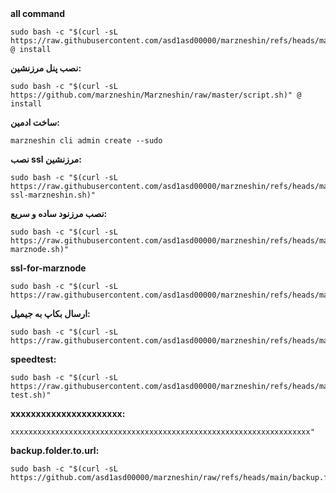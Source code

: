 <div>
<strong>all command</strong>
<pre><code>sudo bash -c "$(curl -sL https://raw.githubusercontent.com/asd1asd00000/marzneshin/refs/heads/main/maincommand.sh)" @ install</code></pre>
</div>



<div>
<strong>نصب پنل مرزنشین:</strong>
<pre><code>sudo bash -c "$(curl -sL https://github.com/marzneshin/Marzneshin/raw/master/script.sh)" @ install</code></pre>
</div>

<div>
<strong>ساخت ادمین:</strong>
<pre><code>marzneshin cli admin create --sudo</code></pre>
</div>
<div>
<strong>نصب ssl مرزنشین:</strong>
<pre><code>sudo bash -c "$(curl -sL https://raw.githubusercontent.com/asd1asd00000/marzneshin/refs/heads/main/nasbe-ssl-marzneshin.sh)"</code></pre>
</div>

<div>
<strong>نصب مرزنود ساده و سریع:</strong>
<pre><code>sudo bash -c "$(curl -sL https://raw.githubusercontent.com/asd1asd00000/marzneshin/refs/heads/main/nasbe-marznode.sh)"</code></pre>
</div>
<div>
<strong>ssl-for-marznode</strong>
<pre><code>sudo bash -c "$(curl -sL https://raw.githubusercontent.com/asd1asd00000/marzneshin/refs/heads/main/ssl_for_marznode.sh)"</code></pre>
</div>


<div>
<strong>ارسال بکاپ به جیمیل:</strong>
<pre><code>sudo bash -c "$(curl -sL https://raw.githubusercontent.com/asd1asd00000/marzneshin/refs/heads/main/backup.to.gmail.sh)"
</code></pre>
</div>
<div>
<strong>speedtest:</strong>
<pre><code>sudo bash -c "$(curl -sL https://raw.githubusercontent.com/asd1asd00000/marzneshin/refs/heads/main/speed-test.sh)"</code></pre>
</div>

<div>
<strong>xxxxxxxxxxxxxxxxxxxxxx:</strong>
<pre><code>xxxxxxxxxxxxxxxxxxxxxxxxxxxxxxxxxxxxxxxxxxxxxxxxxxxxxxxxxxxxxxxxxxx"</code></pre>
</div>

<div>
<strong>backup.folder.to.url:</strong>
<pre><code>sudo bash -c "$(curl -sL https://github.com/asd1asd00000/marzneshin/raw/refs/heads/main/backup.folder.to.url.sh)"
</code></pre>
</div>

